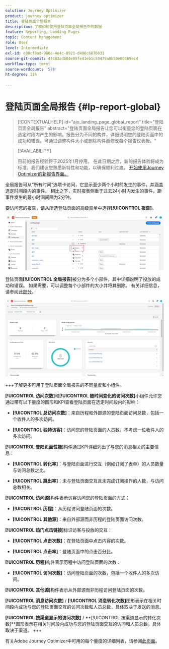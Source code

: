 ```yaml
---
solution: Journey Optimizer
product: journey optimizer
title: 登陆页面全局报告
description: 了解如何使用登陆页面全局报告中的数据
feature: Reporting, Landing Pages
topic: Content Management
role: User
level: Intermediate
exl-id: e88cf8ad-986a-4e4c-8921-d406c6876031
source-git-commit: 47482adb84e05fe41eb1c50479a8b50e00469ec4
workflow-type: tm+mt
source-wordcount: '578'
ht-degree: 11%

---
```


# 登陆页面全局报告 {#lp-report-global}

>[!CONTEXTUALHELP]
>id="ajo_landing_page_global_report"
>title="登陆页面全局报告"
>abstract="登陆页面全局报告让您可以衡量您的登陆页面在选定时段内产生的影响。报告分为不同的构件，详细说明您的登陆页面中的成功和错误。可通过调整构件大小或删除构件而修改每个报告仪表板。"

>[!AVAILABILITY]
>
>目前的报告经验将于2025年1月停用。 在此日期之后，新的报告体验将成为标准。我们建议您熟悉新特性和功能，以确保顺利过渡。 [开始使用Journey Optimizer的新报告界面。](report-gs-cja.md)

全局报告可从“所有时间”选项卡访问，它显示至少两个小时前发生的事件，并涵盖选定时间段内的事件。 相比之下，实时报表侧重于过去24小时内发生的事件，距事件发生的最小时间间隔为2分钟。

要访问您的报告，请从所选登陆页面的高级菜单中选择&#x200B;**[!UICONTROL 报告]**。

![](assets/landing_page_report.png)

登陆页面&#x200B;**[!UICONTROL 全局报告]**&#x200B;被分为多个小部件，其中详细说明了投放的成功和错误。 如果需要，可以调整每个小部件的大小并将其删除。 有关详细信息，请参阅此[部分](global-report.md)。

![](assets/landing_page_global.png)

+++了解更多可用于登陆页面全局报告的不同量度和小组件。

**[!UICONTROL 访问次数]**&#x200B;和&#x200B;**[!UICONTROL 随时间变化的访问次数]**&#x200B;小组件允许您通过带有以下量度的图形和KPI查看登陆页面在选定时间段内的影响：

* **[!UICONTROL 总访问次数]**：来自历程和外部源的登陆页面访问总数，包括一个收件人的多次访问。

* **[!UICONTROL 独特访客]**：访问您的登陆页面的人员数，不考虑一位收件人的多次访问。

**[!UICONTROL 登陆页面性能]**&#x200B;构件通过KPI详细列出了与您的消息相关的主要信息：

* **[!UICONTROL 转化率]**：与登陆页面进行交互（例如订阅了表单）的人员数量与访问总数之比。

* **[!UICONTROL 跳出率]**：未与登陆页面交互且未完成订阅操作的人数，与访问总数相关。

**[!UICONTROL 访问源]**&#x200B;构件表示访客访问您的登陆页面的方式：

* **[!UICONTROL 历程]**：从历程访问登陆页面的次数。

* **[!UICONTROL 其他源]**：来自外部源而非历程的登陆页面访问次数。

**[!UICONTROL 热门点击链接]**&#x200B;标识访客与投放的交互：

* **[!UICONTROL 点击次数]**：在登陆页面中点击内容的次数。

* **[!UICONTROL 点击率]**：登陆页面中的点击百分比。

**[!UICONTROL 历程]**&#x200B;构件表示历程中访问登陆页面的次数：

* **[!UICONTROL 访问次数]**：访问登陆页面的次数，包括一个收件人的多次访问。

**[!UICONTROL 其他源]**&#x200B;构件表示从外部源而非历程访问登陆页面的次数。

**[!UICONTROL 消息访问次数]** / **[!UICONTROL 消息转化次数]**&#x200B;图形表示在相关时间段内成功与您的登陆页面交互的访问次数和人员总数，具体取决于发送的消息。

**[!UICONTROL 按渠道显示的访问次数]** / **[!UICONTROL 按渠道显示的转化次数]**图形表示在相关时间段内成功与您的登陆页面交互的访问和人员总数，具体取决于渠道。
+++

有关Adobe Journey Optimizer中可用的每个量度的详细列表，请参阅[此页面](global-report.md#list-of-components-global)。
